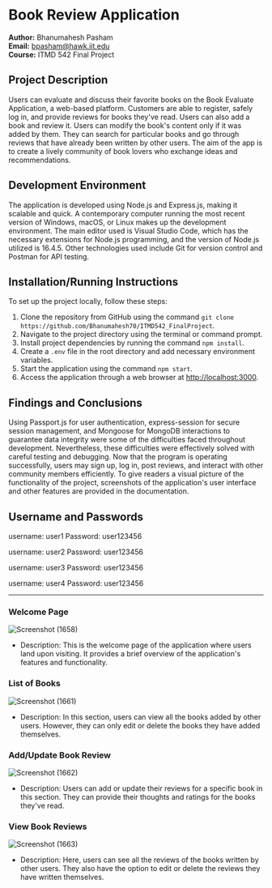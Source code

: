 
# Book Review Application

**Author:** Bhanumahesh Pasham  
**Email:** bpasham@hawk.iit.edu  
**Course:** ITMD 542 Final Project

## Project Description

Users can evaluate and discuss their favorite books on the Book Evaluate Application, a web-based platform. Customers are able to register, safely log in, and provide reviews for books they've read. Users can also add a book and review it. Users can modify the book's content only if it was added by them. They can search for particular books and go through reviews that have already been written by other users. The aim of the app is to create a lively community of book lovers who exchange ideas and recommendations.

## Development Environment

The application is developed using Node.js and Express.js, making it scalable and quick. A contemporary computer running the most recent version of Windows, macOS, or Linux makes up the development environment. The main editor used is Visual Studio Code, which has the necessary extensions for Node.js programming, and the version of Node.js utilized is 16.4.5. Other technologies used include Git for version control and Postman for API testing.

## Installation/Running Instructions

To set up the project locally, follow these steps:

1. Clone the repository from GitHub using the command `git clone https://github.com/Bhanumahesh70/ITMD542_FinalProject`.
2. Navigate to the project directory using the terminal or command prompt.
3. Install project dependencies by running the command `npm install`.
4. Create a `.env` file in the root directory and add necessary environment variables.
5. Start the application using the command `npm start`.
6. Access the application through a web browser at [http://localhost:3000](http://localhost:3000).

## Findings and Conclusions

Using Passport.js for user authentication, express-session for secure session management, and Mongoose for MongoDB interactions to guarantee data integrity were some of the difficulties faced throughout development. Nevertheless, these difficulties were effectively solved with careful testing and debugging. Now that the program is operating successfully, users may sign up, log in, post reviews, and interact with other community members efficiently. To give readers a visual picture of the functionality of the project, screenshots of the application's user interface and other features are provided in the documentation.

## Username and Passwords
username: user1
Password: user123456

username: user2
Password: user123456

username: user3
Password: user123456

username: user4
Password: user123456

---

### Welcome Page
![Screenshot (1658)](https://github.com/Bhanumahesh70/ITMD542_FinalProject/assets/144741762/c6cd1661-08b1-4017-bb26-7064362a3537)

- Description: This is the welcome page of the application where users land upon visiting. It provides a brief overview of the application's features and functionality.

### List of Books
![Screenshot (1661)](https://github.com/Bhanumahesh70/ITMD542_FinalProject/assets/144741762/b9a8263d-7fd1-4a5a-b4d9-57d1652b6601)

- Description: In this section, users can view all the books added by other users. However, they can only edit or delete the books they have added themselves.

### Add/Update Book Review
![Screenshot (1662)](https://github.com/Bhanumahesh70/ITMD542_FinalProject/assets/144741762/c6c2d3d7-913f-4882-9f6b-a5895c474951)

- Description: Users can add or update their reviews for a specific book in this section. They can provide their thoughts and ratings for the books they've read.

### View Book Reviews
![Screenshot (1663)](https://github.com/Bhanumahesh70/ITMD542_FinalProject/assets/144741762/6e695f9b-b529-46f5-9d66-8107113423c7)

- Description: Here, users can see all the reviews of the books written by other users. They also have the option to edit or delete the reviews they have written themselves.
